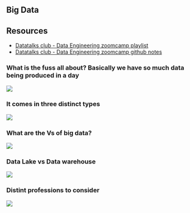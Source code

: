 ## Big  Data

## Resources
* [Datatalks club - Data Engineering zoomcamp playlist](https://www.youtube.com/watch?v=bkJZDmreIpA&list=PL3MmuxUbc_hJed7dXYoJw8DoCuVHhGEQb)
* [Datatalks club - Data Engineering zoomcamp github notes](https://github.com/DataTalksClub/data-engineering-zoomcamp)


### What is the fuss all about? Basically we have so much data being produced in a day

![](https://www.raconteur.net/wp-content/uploads/2019/03/dash_4660px-4.jpg)


### It comes in three distinct types

![](https://i0.wp.com/opensourceforu.com/wp-content/uploads/2017/12/Figure-3-Different-types-of-Big-Data-Image-source-googleimages.com_.jpg)


### What are the Vs of  big data?

![](https://www.axp.vn/wp-content/uploads/2019/06/43846634-5vs-big-data-used-to-manage-large-data-sets-described-by-the-characteristics-volume-velocity-variety-1024x576.jpg)


### Data Lake vs Data warehouse

![](https://www.qubole.com/wp-content/uploads/2020/12/Dl-vs-DW-infograph-1000x563.png)

### Distint professions to consider

![](https://blog.jetbrains.com/wp-content/uploads/2019/12/scala-image2.png)
